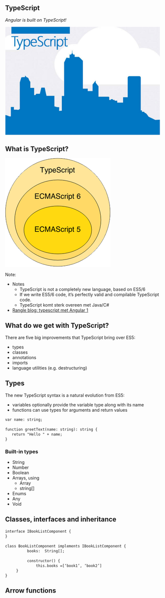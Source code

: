 ## TypeScript
*Angular is built on TypeScript!*

![logo](images/typescript-logo.png)


## What is TypeScript?

![logo](images/typescript-es6-es5.png)

Note:
- Notes
  - TypeScript is not a completely new language, based on ES5/6
  - If we write ES5/6 code, it’s perfectly valid and compilable TypeScript code. 
  - TypeScript komt sterk overeen met Java/C#
- [Rangle blog: typescript met Angular 1](http://blog.rangle.io/write-angular-2-style-code-now-typescript-decorators-components-and-flux-for-angular-1-x-applications)


## What do we get with TypeScript?

There are five big improvements that TypeScript bring over ES5:
- types
- classes
- annotations
- imports
- language utilities (e.g. destructuring)


## Types

The new TypeScript syntax is a natural evolution from ES5:
- variables optionally provide the variable type along with its name
- functions can use types for arguments and return values

```
var name: string;

function greetText(name: string): string {
   return "Hello " + name;
}
```


### Built-in types

- String
- Number
- Boolean
- Arrays, using 
  - Array<string>
  - string[]
- Enums
- Any
- Void


## Classes,  interfaces and inheritance 
```
interface IBookListComponent {
}

class BookListComponent implements IBookListComponent {
          books:  String[];

          constructor() {
              this.books =[‘book1’, ‘book2’]
     }  
}

```


## Arrow functions
